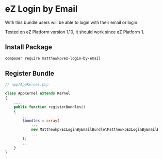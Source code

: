 # eZ Login by Email
With this bundle users will be able to login with their email or login.

Tested on eZ Platform version 1.10, it should work since eZ Platform 1.
## Install Package
```bash
composer require matthewkp/ez-login-by-email
```
## Register Bundle
```php
// app/AppKernel.php

class AppKernel extends Kernel
{
    ...
    public function registerBundles()
    {
        ...
        $bundles = array(
            ...
            new Matthewkp\EzLoginByEmailBundle\MatthewkpEzLoginByEmailBundle(),
            ...
        );
        ...
    }
}
